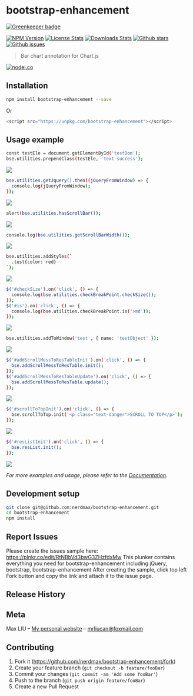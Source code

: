 # bootstrap-enhancement

[![Greenkeeper badge](https://badges.greenkeeper.io/nerdmax/bootstrap-enhancement.svg)](https://greenkeeper.io/)


[![NPM Version][npm-image]][npm-url]
[![License Stats][npm-license]][npm-url]
[![Downloads Stats][npm-downloads]][npm-url]
[![Github stars][github-stars]][github-url]
[![Github issues][github-issues]][github-issues-url]
<!-- [![Build Status][travis-image]][travis-url] -->

> Bar chart annotation for Chart.js

[![nodei.co][npm-io]][npm-url]

## Installation

```sh
npm install bootstrap-enhancement --save
```

Or

```sh
<script src="https://unpkg.com/bootstrap-enhancement"></script>
```

## Usage example

```sh
const testEle = document.getElementById('testDom');
bse.utilities.prependClass(testEle, 'text-success');
```

![](https://rawgit.com/nerdmax/bootstrap-enhancement/master/samples/utilities/prependClass.gif)

```sh
bse.utilities.getJquery().then((jQueryFromWindow) => {
  console.log(jQueryFromWindow);
});
```

![](https://rawgit.com/nerdmax/bootstrap-enhancement/master/samples/utilities/getJquery.gif)

```sh
alert(bse.utilities.hasScrollBar());
```

![](https://rawgit.com/nerdmax/bootstrap-enhancement/master/samples/utilities/hasScrollBar.gif)

```sh
console.log(bse.utilities.getScrollBarWidth());
```

![](https://rawgit.com/nerdmax/bootstrap-enhancement/master/samples/utilities/getScrollBarWidth.gif)

```sh
bse.utilities.addStyles(`
  .test{color: red}
`);
```

![](https://rawgit.com/nerdmax/bootstrap-enhancement/master/samples/utilities/addStyles.gif)

```sh
$('#checkSize').on('click', () => {
  console.log(bse.utilities.checkBreakPoint.checkSize());
});
$('#is').on('click', () => {
  console.log(bse.utilities.checkBreakPoint.is('>md'));
});
```

![](https://rawgit.com/nerdmax/bootstrap-enhancement/master/samples/utilities/checkBreakPoint.gif)

```sh
bse.utilities.addToWindow('test', { name: 'testObject' });
```

![](https://rawgit.com/nerdmax/bootstrap-enhancement/master/samples/utilities/addToWindow.gif)

```sh
$('#addScrollMessToResTableInit').on('click', () => {
  bse.addScrollMessToResTable.init();
});
$('#addScrollMessToResTableUpdate').on('click', () => {
  bse.addScrollMessToResTable.update();
});
```

![](https://rawgit.com/nerdmax/bootstrap-enhancement/master/samples/addScrollMessToResTable.gif)

```sh
$('#scrollToTopInit').on('click', () => {
  bse.scrollToTop.init('<p class="text-danger">SCROLL TO TOP</p>');
});
```

![](https://rawgit.com/nerdmax/bootstrap-enhancement/master/samples/scrollToTop.gif)

```sh
$('#resListInit').on('click', () => {
  bse.resList.init();
});
```

![](https://rawgit.com/nerdmax/bootstrap-enhancement/master/samples/resList.gif)

_For more examples and usage, please refer to the [Documentation](https://nerdmax.github.io/bootstrap-enhancement/)._

## Development setup

```sh
git clone git@github.com:nerdmax/bootstrap-enhancement.git
cd bootstrap-enhancement
npm install
```

## Report Issues
Please create the issues sample here: https://plnkr.co/edit/RtNBbVd3bwG3ZHzfdxMw
This plunker contains everything you need for bootstrap-enhancement including jQuery, bootstrap, bootstrap-enhancement
After creating the sample, click top left Fork button and copy the link and attach it to the issue page.


## Release History

## Meta

Max LIU – [My personal website](#) – mrliucan@foxmail.com


## Contributing

1. Fork it (<https://github.com/nerdmax/bootstrap-enhancement/fork>)
2. Create your feature branch (`git checkout -b feature/fooBar`)
3. Commit your changes (`git commit -am 'Add some fooBar'`)
4. Push to the branch (`git push origin feature/fooBar`)
5. Create a new Pull Request

<!-- Markdown link & img dfn's -->
[npm-image]: https://img.shields.io/npm/v/bootstrap-enhancement.svg?style=flat-square
[npm-url]: https://www.npmjs.com/package/bootstrap-enhancement
[npm-license]: https://img.shields.io/npm/l/bootstrap-enhancement.svg
[npm-downloads]: https://img.shields.io/npm/dm/bootstrap-enhancement.svg?style=flat-square
[github-url]: https://github.com/nerdmax/bootstrap-enhancement
[github-issues]: https://img.shields.io/github/issues/nerdmax/bootstrap-enhancement.svg
[github-issues-url]: https://github.com/nerdmax/bootstrap-enhancement/issues
[github-stars]: https://img.shields.io/github/stars/nerdmax/bootstrap-enhancement.svg
[travis-image]: https://img.shields.io/travis/dbader/node-bootstrap-enhancement/master.svg?style=flat-square
[travis-url]: https://travis-ci.org/dbader/node-bootstrap-enhancement
[npm-io]: https://nodei.co/npm/bootstrap-enhancement.png?downloads=true&downloadRank=true&stars=true
[wiki]: https://github.com/nerdmax/bootstrap-enhancement/wiki
